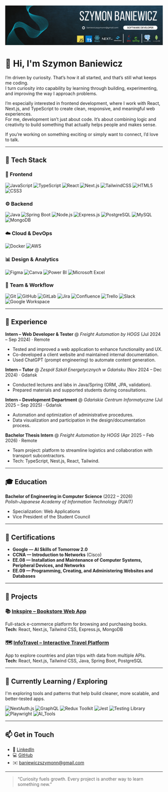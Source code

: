![Header](./Linkedin%20Banner%20(9).png)

# 👋 Hi, I'm Szymon Baniewicz

I’m driven by curiosity. That’s how it all started, and that’s still what keeps me coding.  
I turn curiosity into capability by learning through building, experimenting, and improving the way I approach problems.

I’m especially interested in frontend development, where I work with React, Next.js, and TypeScript to create clean, responsive, and meaningful web experiences.  
For me, development isn’t just about code. It’s about combining logic and creativity to build something that actually helps people and makes sense.

If you’re working on something exciting or simply want to connect, I’d love to talk.

---

## 🧰 Tech Stack

### 🎨 **Frontend**
![JavaScript](https://img.shields.io/badge/JavaScript-F7DF1E?style=for-the-badge&logo=javascript&logoColor=000)
![TypeScript](https://img.shields.io/badge/TypeScript-3178C6?style=for-the-badge&logo=typescript&logoColor=fff)
![React](https://img.shields.io/badge/React-61DAFB?style=for-the-badge&logo=react&logoColor=000)
![Next.js](https://img.shields.io/badge/Next.js-000000?style=for-the-badge&logo=nextdotjs&logoColor=fff)
![TailwindCSS](https://img.shields.io/badge/Tailwind_CSS-38B2AC?style=for-the-badge&logo=tailwindcss&logoColor=fff)
![HTML5](https://img.shields.io/badge/HTML5-E34F26?style=for-the-badge&logo=html5&logoColor=fff)
![CSS3](https://img.shields.io/badge/CSS3-1572B6?style=for-the-badge&logo=css3&logoColor=fff)

### ⚙️ **Backend**
![Java](https://img.shields.io/badge/Java-ED8B00?style=for-the-badge&logo=openjdk&logoColor=fff)
![Spring Boot](https://img.shields.io/badge/Spring_Boot-6DB33F?style=for-the-badge&logo=springboot&logoColor=fff)
![Node.js](https://img.shields.io/badge/Node.js-339933?style=for-the-badge&logo=node.js&logoColor=fff)
![Express.js](https://img.shields.io/badge/Express.js-000000?style=for-the-badge&logo=express&logoColor=fff)
![PostgreSQL](https://img.shields.io/badge/PostgreSQL-4169E1?style=for-the-badge&logo=postgresql&logoColor=fff)
![MySQL](https://img.shields.io/badge/MySQL-4479A1?style=for-the-badge&logo=mysql&logoColor=fff)
![MongoDB](https://img.shields.io/badge/MongoDB-4EA94B?style=for-the-badge&logo=mongodb&logoColor=fff)

### ☁️ **Cloud & DevOps**
![Docker](https://img.shields.io/badge/Docker-2496ED?style=for-the-badge&logo=docker&logoColor=fff)
![AWS](https://img.shields.io/badge/AWS-232F3E?style=for-the-badge&logo=amazon-aws&logoColor=fff)

### 📊 **Design & Analytics**
![Figma](https://img.shields.io/badge/Figma-F24E1E?style=for-the-badge&logo=figma&logoColor=fff)
![Canva](https://img.shields.io/badge/Canva-00C4CC?style=for-the-badge&logo=canva&logoColor=fff)
![Power BI](https://img.shields.io/badge/Power%20BI-F2C811?style=for-the-badge&logo=powerbi&logoColor=000)
![Microsoft Excel](https://img.shields.io/badge/Excel-217346?style=for-the-badge&logo=microsoft-excel&logoColor=fff)

### 🧩 **Team & Workflow**
![Git](https://img.shields.io/badge/Git-F05032?style=for-the-badge&logo=git&logoColor=fff)
![GitHub](https://img.shields.io/badge/GitHub-181717?style=for-the-badge&logo=github&logoColor=fff)
![GitLab](https://img.shields.io/badge/GitLab-FCA121?style=for-the-badge&logo=gitlab&logoColor=fff)
![Jira](https://img.shields.io/badge/Jira-0052CC?style=for-the-badge&logo=jira&logoColor=fff)
![Confluence](https://img.shields.io/badge/Confluence-172B4D?style=for-the-badge&logo=confluence&logoColor=fff)
![Trello](https://img.shields.io/badge/Trello-0052CC?style=for-the-badge&logo=trello&logoColor=fff)
![Slack](https://img.shields.io/badge/Slack-4A154B?style=for-the-badge&logo=slack&logoColor=fff)
![Google Workspace](https://img.shields.io/badge/Google_Workspace-4285F4?style=for-the-badge&logo=google&logoColor=fff)

---

## 💼 Experience

**Intern – Web Developer & Tester** @ *Freight Automation by HOGS* (Jul 2024 – Sep 2024) · Remote  
- Tested and improved a web application to enhance functionality and UX.  
- Co-developed a client website and maintained internal documentation.  
- Used ChatGPT (prompt engineering) to automate content generation.

**Intern – Tutor** @ *Zespół Szkół Energetycznych w Gdańsku* (Nov 2024 – Dec 2024) · Gdańsk  
- Conducted lectures and labs in Java/Spring (ORM, JPA, validation).  
- Prepared materials and supported students during consultations.

**Intern – Development Department** @ *Gdańskie Centrum Informatyczne* (Jul 2025 – Sep 2025) · Gdańsk  
- Automation and optimization of administrative procedures.  
- Data visualization and participation in the design/documentation process.

**Bachelor Thesis Intern** @ *Freight Automation by HOGS* (Apr 2025 – Feb 2026) · Remote  
- Team project: platform to streamline logistics and collaboration with transport subcontractors.  
- Tech: TypeScript, Nest.js, React, Tailwind.

---

## 🎓 Education

**Bachelor of Engineering in Computer Science** (2022 – 2026)  
*Polish-Japanese Academy of Information Technology (PJAIT)*  
- Specialization: Web Applications  
- Vice President of the Student Council

---

## 📜 Certifications

- **Google — AI Skills of Tomorrow 2.0**  
- **CCNA — Introduction to Networks** (Cisco)  
- **EE.08 — Installation and Maintenance of Computer Systems, Peripheral Devices, and Networks**  
- **EE.09 — Programming, Creating, and Administering Websites and Databases**

---

## 🚀 Projects

### 📚 [Inkspire – Bookstore Web App](https://github.com/Szy-Ban/Inkspire)  
Full-stack e-commerce platform for browsing and purchasing books.  
**Tech:** React, Next.js, Tailwind CSS, Express.js, MongoDB

### 🗺️ [InfoTravel – Interactive Travel Platform](https://github.com/infoTravelProject/infoTravel)  
App to explore countries and plan trips with data from multiple APIs.  
**Tech:** React, Next.js, Tailwind CSS, Java, Spring Boot, PostgreSQL

---

## 🌱 Currently Learning / Exploring

I'm exploring tools and patterns that help build cleaner, more scalable, and better-tested apps.

![NextAuth.js](https://img.shields.io/badge/NextAuth.js-000000?style=for-the-badge&logoColor=fff)
![GraphQL](https://img.shields.io/badge/GraphQL-E10098?style=for-the-badge&logo=graphql&logoColor=fff)
![Redux Toolkit](https://img.shields.io/badge/Redux_Toolkit-764ABC?style=for-the-badge&logo=redux&logoColor=fff)
![Jest](https://img.shields.io/badge/Jest-C21325?style=for-the-badge&logo=jest&logoColor=fff)
![Testing Library](https://img.shields.io/badge/Testing_Library-E33332?style=for-the-badge&logo=testinglibrary&logoColor=fff)
![Playwright](https://img.shields.io/badge/Playwright-45ba4b?style=for-the-badge&logo=playwright&logoColor=fff)
![AI_Tools](https://img.shields.io/badge/AI_Tools-412991?style=for-the-badge&logo=openai&logoColor=fff)

---

## 📫 Get in Touch
- 💼 [LinkedIn](https://linkedin.com/in/szymon-baniewicz/)  
- 💻 [GitHub](https://github.com/Szy-Ban)  
- ✉️ [baniewiczszymonn@gmail.com](mailto:baniewiczszymonn@gmail.com)

---

> “Curiosity fuels growth. Every project is another way to learn something new.”
